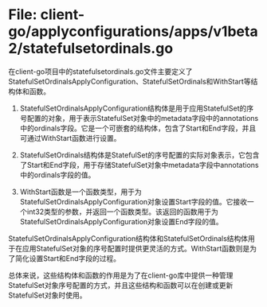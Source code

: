 # File: client-go/applyconfigurations/apps/v1beta2/statefulsetordinals.go

在client-go项目中的statefulsetordinals.go文件主要定义了StatefulSetOrdinalsApplyConfiguration、StatefulSetOrdinals和WithStart等结构体和函数。

1. StatefulSetOrdinalsApplyConfiguration结构体是用于应用StatefulSet的序号配置的对象，用于表示StatefulSet对象中的metadata字段中的annotations中的ordinals字段。它是一个可嵌套的结构体，包含了Start和End字段，并且可通过WithStart函数进行设置。

2. StatefulSetOrdinals结构体是StatefulSet的序号配置的实际对象表示，它包含了Start和End字段，用于存储StatefulSet对象中metadata字段中annotations中的ordinals字段的值。

3. WithStart函数是一个函数类型，用于为StatefulSetOrdinalsApplyConfiguration对象设置Start字段的值。它接收一个int32类型的参数，并返回一个函数类型。该返回的函数用于为StatefulSetOrdinalsApplyConfiguration对象设置End字段的值。

StatefulSetOrdinalsApplyConfiguration结构体和StatefulSetOrdinals结构体用于在应用StatefulSet对象的序号配置时提供更灵活的方式。WithStart函数则是为了简化设置Start和End字段的过程。

总体来说，这些结构体和函数的作用是为了在client-go库中提供一种管理StatefulSet对象序号配置的方式，并且这些结构和函数可以在创建或更新StatefulSet对象时使用。

